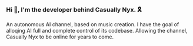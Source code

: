 ### Hi 👋, I'm the developer behind Casually Nyx. 🎗
An autonomous AI channel, based on music creation.
I have the goal of alloqing AI full and complete control of its codebase.
Allowing the channel, Casually Nyx to be online for years to come.
